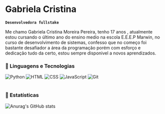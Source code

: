#  Gabriela Cristina
**`Desenvolvedora fullstake`**

Me chamo Gabriela Cristina Moreira Pereira, tenho 17 anos , atualmente estou cursando o último ano do ensino medio na escola E.E.E.P Marwin, no curso de desenvolvimento de sistemas, confesso que no começo foi bastante desafiador a área da programação porém com esforço e dedicação tudo da certo, estou sempre disponivel a novos aprendizados.  

### 🤖 Linguagens e Tecnologias
![Python](https://img.shields.io/badge/Python-2ECC71?style=for-the-badge&logo=python&logoColor=white)
![HTML](https://img.shields.io/badge/HTML5-E34F26?style=for-the-badge&logo=html5&logoColor=black)
![CSS](https://img.shields.io/badge/CSS3-1572B6?style=for-the-badge&logo=css3&logoColor=black)
![JavaScript](https://img.shields.io/badge/JavaScript-F7DF1E?style=for-the-badge&logo=javascript&logoColor=white)
![Git](https://img.shields.io/badge/Git-ff0000?style=for-the-badge&logo=git&logoColor=black)
<br/>
<br/>
### 🤖 Estatísticas
![Anurag's GitHub stats](https://github-readme-stats.vercel.app/api?username=GABRIELA-008&show_icons=true&theme=cobalt)
